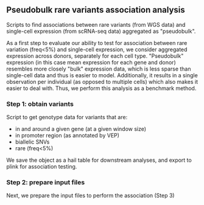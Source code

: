 ## Pseudobulk rare variants association analysis

Scripts to find associations between rare variants (from WGS data) and single-cell expression (from scRNA-seq data) aggregated as "pseudobulk".

As a first step to evaluate our ability to test for association between rare variation (freq<5%) and single-cell expression, we consider aggregated expression across donors, separately for each cell type.
"Pseudobulk" expression (in this case mean expression for each gene and donor) resembles more closely "bulk" expression data, which is less sparse than single-cell data and thus is easier to model.
Additionally, it results in a single observation per individual (as opposed to multiple cells) which also makes it easier to deal with.
Thus, we perform this analysis as a benchmark method.

### Step 1: obtain variants

Script to get genotype data for variants that are:
* in and around a given gene (at a given window size)
* in promoter region (as annotated by VEP)
* biallelic SNVs
* rare (freq<5%)

We save the object as a hail table for downstream analyses, and export to plink for association testing.

### Step 2: prepare input files
Next, we prepare the input files to perform the association (Step 3)